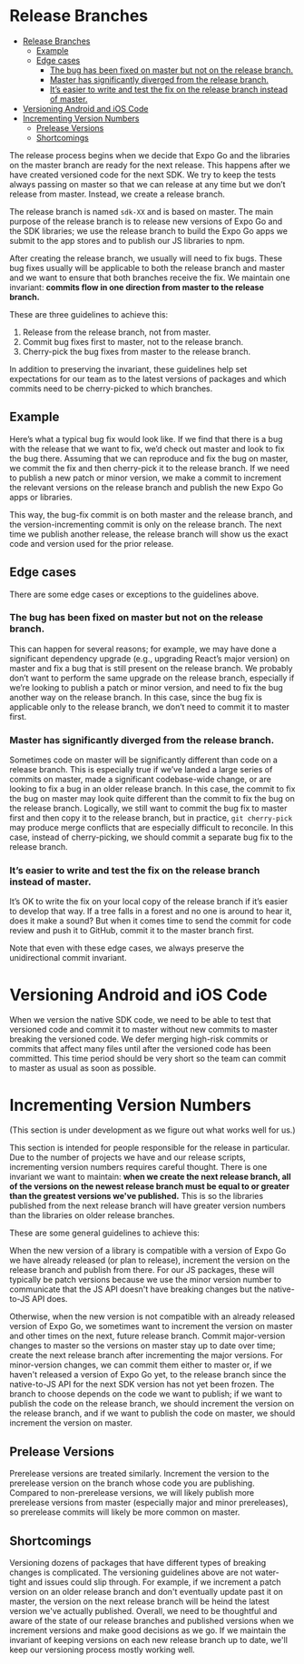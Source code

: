 # Release Branches

- [Release Branches](#release-branches)
  - [Example](#example)
  - [Edge cases](#edge-cases)
    - [The bug has been fixed on master but not on the release branch.](#the-bug-has-been-fixed-on-master-but-not-on-the-release-branch)
    - [Master has significantly diverged from the release branch.](#master-has-significantly-diverged-from-the-release-branch)
    - [It’s easier to write and test the fix on the release branch instead of master.](#it-s-easier-to-write-and-test-the-fix-on-the-release-branch-instead-of-master)
- [Versioning Android and iOS Code](#versioning-android-and-ios-code)
- [Incrementing Version Numbers](#incrementing-version-numbers)
  - [Prelease Versions](#prelease-versions)
  - [Shortcomings](#shortcomings)

The release process begins when we decide that Expo Go and the libraries on the master branch are ready for the next release. This happens after we have created versioned code for the next SDK. We try to keep the tests always passing on master so that we can release at any time but we don’t release from master. Instead, we create a release branch.

The release branch is named `sdk-XX` and is based on master. The main purpose of the release branch is to release new versions of Expo Go and the SDK libraries; we use the release branch to build the Expo Go apps we submit to the app stores and to publish our JS libraries to npm.

After creating the release branch, we usually will need to fix bugs. These bug fixes usually will be applicable to both the release branch and master and we want to ensure that both branches receive the fix. We maintain one invariant: **commits flow in one direction from master to the release branch.**

These are three guidelines to achieve this:

1. Release from the release branch, not from master.
2. Commit bug fixes first to master, not to the release branch.
3. Cherry-pick the bug fixes from master to the release branch.

In addition to preserving the invariant, these guidelines help set expectations for our team as to the latest versions of packages and which commits need to be cherry-picked to which branches.

## Example

Here’s what a typical bug fix would look like. If we find that there is a bug with the release that we want to fix, we’d check out master and look to fix the bug there. Assuming that we can reproduce and fix the bug on master, we commit the fix and then cherry-pick it to the release branch. If we need to publish a new patch or minor version, we make a commit to increment the relevant versions on the release branch and publish the new Expo Go apps or libraries.

This way, the bug-fix commit is on both master and the release branch, and the version-incrementing commit is only on the release branch. The next time we publish another release, the release branch will show us the exact code and version used for the prior release.

## Edge cases

There are some edge cases or exceptions to the guidelines above.

### The bug has been fixed on master but not on the release branch.

This can happen for several reasons; for example, we may have done a significant dependency upgrade (e.g., upgrading React’s major version) on master and fix a bug that is still present on the release branch. We probably don’t want to perform the same upgrade on the release branch, especially if we’re looking to publish a patch or minor version, and need to fix the bug another way on the release branch. In this case, since the bug fix is applicable only to the release branch, we don’t need to commit it to master first.

### Master has significantly diverged from the release branch.

Sometimes code on master will be significantly different than code on a release branch. This is especially true if we’ve landed a large series of commits on master, made a significant codebase-wide change, or are looking to fix a bug in an older release branch. In this case, the commit to fix the bug on master may look quite different than the commit to fix the bug on the release branch. Logically, we still want to commit the bug fix to master first and then copy it to the release branch, but in practice, `git cherry-pick` may produce merge conflicts that are especially difficult to reconcile. In this case, instead of cherry-picking, we should commit a separate bug fix to the release branch.

### It’s easier to write and test the fix on the release branch instead of master.

It’s OK to write the fix on your local copy of the release branch if it’s easier to develop that way. If a tree falls in a forest and no one is around to hear it, does it make a sound? But when it comes time to send the commit for code review and push it to GitHub, commit it to the master branch first.

Note that even with these edge cases, we always preserve the unidirectional commit invariant.

# Versioning Android and iOS Code

When we version the native SDK code, we need to be able to test that versioned code and commit it to master without new commits to master breaking the versioned code. We defer merging high-risk commits or commits that affect many files until after the versioned code has been committed. This time period should be very short so the team can commit to master as usual as soon as possible.

# Incrementing Version Numbers

(This section is under development as we figure out what works well for us.)

This section is intended for people responsible for the release in particular. Due to the number of projects we have and our release scripts, incrementing version numbers requires careful thought. There is one invariant we want to maintain: **when we create the next release branch, all of the versions on the newest release branch must be equal to or greater than the greatest versions we've published.** This is so the libraries published from the next release branch will have greater version numbers than the libraries on older release branches.

These are some general guidelines to achieve this:

When the new version of a library is compatible with a version of Expo Go we have already released (or plan to release), increment the version on the release branch and publish from there. For our JS packages, these will typically be patch versions because we use the minor version number to communicate that the JS API doesn't have breaking changes but the native-to-JS API does.

Otherwise, when the new version is not compatible with an already released version of Expo Go, we sometimes want to increment the version on master and other times on the next, future release branch. Commit major-version changes to master so the versions on master stay up to date over time; create the next release branch after incrementing the major versions. For minor-version changes, we can commit them either to master or, if we haven't released a version of Expo Go yet, to the release branch since the native-to-JS API for the next SDK version has not yet been frozen. The branch to choose depends on the code we want to publish; if we want to publish the code on the release branch, we should increment the version on the release branch, and if we want to publish the code on master, we should increment the version on master.

## Prelease Versions

Prerelease versions are treated similarly. Increment the version to the prerelease version on the branch whose code you are publishing. Compared to non-prerelease versions, we will likely publish more prerelease versions from master (especially major and minor prereleases), so prerelease commits will likely be more common on master.

## Shortcomings

Versioning dozens of packages that have different types of breaking changes is complicated. The versioning guidelines above are not water-tight and issues could slip through. For example, if we increment a patch version on an older release branch and don't eventually update past it on master, the version on the next release branch will be heind the latest version we've actually published. Overall, we need to be thoughtful and aware of the state of our release branches and published versions when we increment versions and make good decisions as we go. If we maintain the invariant of keeping versions on each new release branch up to date, we'll keep our versioning process mostly working well.
